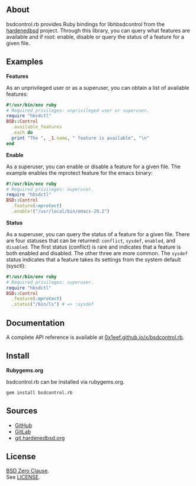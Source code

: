 ## About

bsdcontrol.rb provides Ruby bindings for libhbsdcontrol from the
[hardenedbsd](https://hardenedbsd.org) project. Through
this library, you can query what features are available and if
root: enable, disable or query the status of a feature for a
given file.

## Examples

__Features__

As an unprivileged user or as a superuser, you can obtain a list of
available features:

``` ruby
#!/usr/bin/env ruby
# Required privileges: unprivileged user or superuser.
require "hbsdctl"
BSD::Control
  .available_features
  .each do
  print "The ", _1.name, " feature is available", "\n"
end
```

__Enable__

As a superuser, you can enable or disable a feature for a given file.
The example enables the mprotect feature for the emacs binary:

``` ruby
#!/usr/bin/env ruby
# Required privileges: superuser.
require "hbsdctl"
BSD::Control
  .feature(:mprotect)
  .enable!("/usr/local/bin/emacs-29.2")
```

__Status__

As a superuser, you can query the status of a feature for a given file.
There are four statuses that can be returned: `conflict`, `sysdef`,
`enabled`, and `disabled`. The first status (conflict) is rare and indicates that a
feature is both enabled and disabled. The other three are more common. The `sysdef`
status indicates that a feature takes its settings from the system default (sysctl):

``` ruby
#!/usr/bin/env ruby
# Required privileges: superuser.
require "hbsdctl"
BSD::Control
  .feature(:mprotect)
  .status("/bin/ls") # => :sysdef
```

## Documentation

A complete API reference is available at
[0x1eef.github.io/x/bsdcontrol.rb](https://0x1eef.github.io/x/bsdcontrol.rb).

## Install

**Rubygems.org**

bsdcontrol.rb can be installed via rubygems.org.

    gem install bsdcontrol.rb

## Sources

* [GitHub](https://github.com/0x1eef/bsdcontrol.rb)
* [GitLab](https://gitlab.com/0x1eef/bsdcontrol.rb)
* [git.hardenedbsd.org](https://git.hardenedbsd.org/0x1eef/bsdcontrol.rb)

## License

[BSD Zero Clause](https://choosealicense.com/licenses/0bsd/).
<br>
See [LICENSE](./LICENSE).

